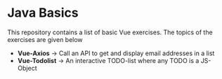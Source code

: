 # Java Basics

This repository contains a list of basic Vue exercises.
The topics of the exercises are given below

- **Vue-Axios** &rarr; Call an API to get and display email addresses in a list
- **Vue-Todolist** &rarr; An interactive TODO-list where any TODO is a JS-Object
